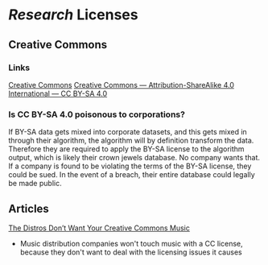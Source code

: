 # *Research* Licenses

## Creative Commons

### Links
[Creative Commons](https://creativecommons.org/)
[Creative Commons — Attribution-ShareAlike 4.0 International  — CC BY-SA 4.0](https://creativecommons.org/licenses/by-sa/4.0/)

### Is CC BY-SA 4.0 poisonous to corporations?
If BY-SA data gets mixed into corporate datasets, and this gets mixed in through their algorithm, the algorithm will by definition transform the data. Therefore they are required to apply the BY-SA license to the algorithm output, which is likely their crown jewels database. No company wants that. If a company is found to be violating the terms of the BY-SA license, they could be sued. In the event of a breach, their entire database could legally be made public.

## Articles
[The Distros Don’t Want Your Creative Commons Music](https://jelsonic.com/royalty-free/the-distros-dont-want-your-creative-commons-music/)
* Music distribution companies won't touch music with a CC license, because they don't want to deal with the licensing issues it causes
